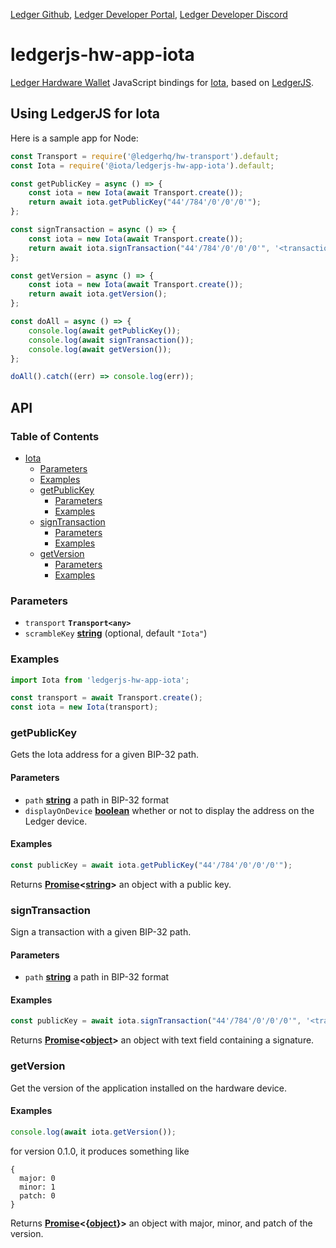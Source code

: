 [Ledger Github](https://github.com/LedgerHQ/ledgerjs/),
[Ledger Developer Portal](https://developers.ledger.com/),
[Ledger Developer Discord](https://developers.ledger.com/discord-pro)

# ledgerjs-hw-app-iota

[Ledger Hardware Wallet](https://www.ledger.com/) JavaScript bindings for [Iota](https://iota.org/),
based on [LedgerJS](https://github.com/LedgerHQ/ledgerjs).

## Using LedgerJS for Iota

Here is a sample app for Node:

```javascript
const Transport = require('@ledgerhq/hw-transport').default;
const Iota = require('@iota/ledgerjs-hw-app-iota').default;

const getPublicKey = async () => {
	const iota = new Iota(await Transport.create());
	return await iota.getPublicKey("44'/784'/0'/0'/0'");
};

const signTransaction = async () => {
	const iota = new Iota(await Transport.create());
	return await iota.signTransaction("44'/784'/0'/0'/0'", '<transaction contents>');
};

const getVersion = async () => {
	const iota = new Iota(await Transport.create());
	return await iota.getVersion();
};

const doAll = async () => {
	console.log(await getPublicKey());
	console.log(await signTransaction());
	console.log(await getVersion());
};

doAll().catch((err) => console.log(err));
```

## API

### Table of Contents

- [Iota](#iota)
  - [Parameters](#parameters)
  - [Examples](#examples)
  - [getPublicKey](#getpublickey)
    - [Parameters](#parameters-1)
    - [Examples](#examples-1)
  - [signTransaction](#signtransaction)
    - [Parameters](#parameters-2)
    - [Examples](#examples-2)
  - [getVersion](#signtransaction)
    - [Parameters](#parameters-3)
    - [Examples](#examples-3)

### Parameters

- `transport` **`Transport<any>`**
- `scrambleKey`
  **[string](https://developer.mozilla.org/docs/Web/JavaScript/Reference/Global_Objects/String)**
  (optional, default `"Iota"`)

### Examples

```javascript
import Iota from 'ledgerjs-hw-app-iota';

const transport = await Transport.create();
const iota = new Iota(transport);
```

### getPublicKey

Gets the Iota address for a given BIP-32 path.

#### Parameters

- `path`
  **[string](https://developer.mozilla.org/docs/Web/JavaScript/Reference/Global_Objects/String)** a
  path in BIP-32 format
- `displayOnDevice`
  **[boolean](https://developer.mozilla.org/en-US/docs/Web/JavaScript/Reference/Global_Objects/Boolean)**
  whether or not to display the address on the Ledger device.

#### Examples

```javascript
const publicKey = await iota.getPublicKey("44'/784'/0'/0'/0'");
```

Returns
**[Promise](https://developer.mozilla.org/docs/Web/JavaScript/Reference/Global_Objects/Promise)&lt;[string](https://developer.mozilla.org/docs/Web/JavaScript/Reference/Global_Objects/String)>**
an object with a public key.

### signTransaction

Sign a transaction with a given BIP-32 path.

#### Parameters

- `path`
  **[string](https://developer.mozilla.org/docs/Web/JavaScript/Reference/Global_Objects/String)** a
  path in BIP-32 format

#### Examples

```javascript
const publicKey = await iota.signTransaction("44'/784'/0'/0'/0'", '<transaction contents>');
```

Returns
**[Promise](https://developer.mozilla.org/docs/Web/JavaScript/Reference/Global_Objects/Promise)&lt;[object](https://developer.mozilla.org/en-US/docs/Web/JavaScript/Reference/Global_Objects/Object)>**
an object with text field containing a signature.

### getVersion

Get the version of the application installed on the hardware device.

#### Examples

```javascript
console.log(await iota.getVersion());
```

for version 0.1.0, it produces something like

```
{
  major: 0
  minor: 1
  patch: 0
}
```

Returns
**[Promise](https://developer.mozilla.org/docs/Web/JavaScript/Reference/Global_Objects/Promise)&lt;{[object](https://developer.mozilla.org/docs/Web/JavaScript/Reference/Global_Objects/Object)}>**
an object with major, minor, and patch of the version.
